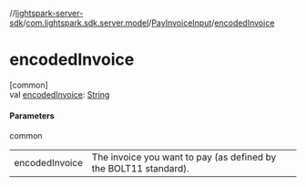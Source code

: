 //[lightspark-server-sdk](../../../index.md)/[com.lightspark.sdk.server.model](../index.md)/[PayInvoiceInput](index.md)/[encodedInvoice](encoded-invoice.md)

# encodedInvoice

[common]\
val [encodedInvoice](encoded-invoice.md): [String](https://kotlinlang.org/api/latest/jvm/stdlib/kotlin/-string/index.html)

#### Parameters

common

| | |
|---|---|
| encodedInvoice | The invoice you want to pay (as defined by the BOLT11 standard). |
